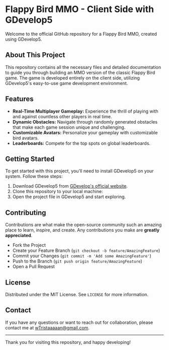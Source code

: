 # Flappy Bird MMO - Client Side with GDevelop5

Welcome to the official GitHub repository for a Flappy Bird MMO, created using GDevelop5.

## About This Project

This repository contains all the necessary files and detailed documentation to guide you through building an MMO version of the classic Flappy Bird game. The game is developed entirely on the client side, utilizing GDevelop5's easy-to-use game development environment.

## Features

- **Real-Time Multiplayer Gameplay:** Experience the thrill of playing with and against countless other players in real time.
- **Dynamic Obstacles:** Navigate through randomly generated obstacles that make each game session unique and challenging.
- **Customizable Avatars:** Personalize your gameplay with customizable bird avatars.
- **Leaderboards:** Compete for the top spots on global leaderboards.

## Getting Started

To get started with this project, you'll need to install GDevelop5 on your system. Follow these steps:

1. Download GDevelop5 from [GDevelop's official website](https://gdevelop-app.com/).
2. Clone this repository to your local machine:
3. Open the project file in GDevelop5 and start exploring.

## Contributing

Contributions are what make the open-source community such an amazing place to learn, inspire, and create. Any contributions you make are **greatly appreciated**.

- Fork the Project
- Create your Feature Branch (`git checkout -b feature/AmazingFeature`)
- Commit your Changes (`git commit -m 'Add some AmazingFeature'`)
- Push to the Branch (`git push origin feature/AmazingFeature`)
- Open a Pull Request

## License

Distributed under the MIT License. See `LICENSE` for more information.

## Contact

If you have any questions or want to reach out for collaboration, please contact me at [wTristaaaaan@gmail.com](mailto:wTristaaaaan@gmail.com).

---

Thank you for visiting this repository, and happy developing!
